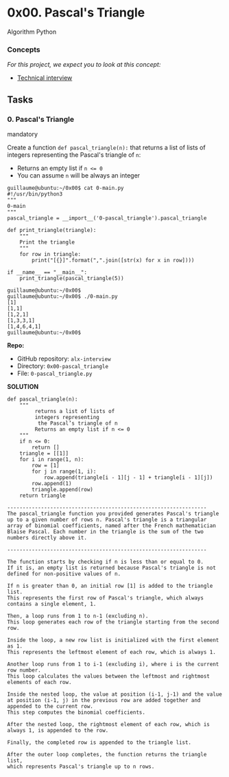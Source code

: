 0x00. Pascal's Triangle
=======================

Algorithm Python

### Concepts

*For this project, we expect you to look at this concept:*

- [Technical interview](https://alx-intranet.hbtn.io/concepts/100005)

Tasks
-----

### 0\. Pascal's Triangle

mandatory

Create a function `def pascal_triangle(n):` that returns a list of lists of integers representing the Pascal's triangle of `n`:

- Returns an empty list if `n <= 0`
- You can assume `n` will be always an integer

```
guillaume@ubuntu:~/0x00$ cat 0-main.py
#!/usr/bin/python3
"""
0-main
"""
pascal_triangle = __import__('0-pascal_triangle').pascal_triangle

def print_triangle(triangle):
    """
    Print the triangle
    """
    for row in triangle:
        print("[{}]".format(",".join([str(x) for x in row])))

if __name__ == "__main__":
    print_triangle(pascal_triangle(5))

guillaume@ubuntu:~/0x00$
guillaume@ubuntu:~/0x00$ ./0-main.py
[1]
[1,1]
[1,2,1]
[1,3,3,1]
[1,4,6,4,1]
guillaume@ubuntu:~/0x00$

```

**Repo:**

- GitHub repository: `alx-interview`
- Directory: `0x00-pascal_triangle`
- File: `0-pascal_triangle.py`

**SOLUTION**

```
def pascal_triangle(n):
    """
         returns a list of lists of
         integers representing
          the Pascal’s triangle of n
         Returns an empty list if n <= 0
    """
    if n <= 0:
        return []
    triangle = [[1]]
    for i in range(1, n):
        row = [1]
        for j in range(1, i):
            row.append(triangle[i - 1][j - 1] + triangle[i - 1][j])
        row.append(1)
        triangle.append(row)
    return triangle

-----------------------------------------------------------------
The pascal_triangle function you provided generates Pascal's triangle up to a given number of rows n. Pascal's triangle is a triangular array of binomial coefficients, named after the French mathematician Blaise Pascal. Each number in the triangle is the sum of the two numbers directly above it.

-----------------------------------------------------------------

The function starts by checking if n is less than or equal to 0.
If it is, an empty list is returned because Pascal's triangle is not defined for non-positive values of n.

If n is greater than 0, an initial row [1] is added to the triangle list.
This represents the first row of Pascal's triangle, which always contains a single element, 1.

Then, a loop runs from 1 to n-1 (excluding n).
This loop generates each row of the triangle starting from the second row.

Inside the loop, a new row list is initialized with the first element as 1.
This represents the leftmost element of each row, which is always 1.

Another loop runs from 1 to i-1 (excluding i), where i is the current row number.
This loop calculates the values between the leftmost and rightmost elements of each row.

Inside the nested loop, the value at position (i-1, j-1) and the value
at position (i-1, j) in the previous row are added together and appended to the current row.
This step computes the binomial coefficients.

After the nested loop, the rightmost element of each row, which is always 1, is appended to the row.

Finally, the completed row is appended to the triangle list.

After the outer loop completes, the function returns the triangle list,
which represents Pascal's triangle up to n rows.

```
